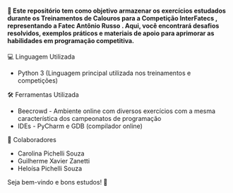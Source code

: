 <h4> 📌 Este repositório tem como objetivo armazenar os exercícios estudados durante os <strong> Treinamentos de Calouros para a Competição InterFatecs </strong>, representando a <strong> Fatec Antônio Russo </strong> . Aqui, você encontrará desafios resolvidos, exemplos práticos e materiais de apoio para aprimorar as habilidades em programação competitiva. </h4>

💻 Linguagem Utilizada
  * Python 3 (Linguagem principal utilizada nos treinamentos e competições)

🛠️ Ferramentas Utilizada
   * Beecrowd - Ambiente online com diversos exercícios com a mesma característica dos campeonatos de programação
   * IDEs - PyCharm e GDB (compilador online) 

👥 Colaboradores
   * Carolina Pichelli Souza
   * Guilherme Xavier Zanetti
   * Heloísa Pichelli Souza
     
Seja bem-vindo e bons estudos! 🚀

